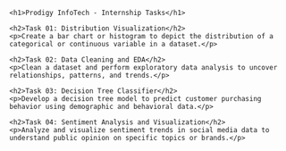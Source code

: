 <!DOCTYPE html>
<html>
<head>
    <title>Prodigy InfoTech - Internship Tasks</title>
</head>
<body>

    <h1>Prodigy InfoTech - Internship Tasks</h1>

    <h2>Task 01: Distribution Visualization</h2>
    <p>Create a bar chart or histogram to depict the distribution of a categorical or continuous variable in a dataset.</p>

    <h2>Task 02: Data Cleaning and EDA</h2>
    <p>Clean a dataset and perform exploratory data analysis to uncover relationships, patterns, and trends.</p>

    <h2>Task 03: Decision Tree Classifier</h2>
    <p>Develop a decision tree model to predict customer purchasing behavior using demographic and behavioral data.</p>

    <h2>Task 04: Sentiment Analysis and Visualization</h2>
    <p>Analyze and visualize sentiment trends in social media data to understand public opinion on specific topics or brands.</p>

</body>
</html>
